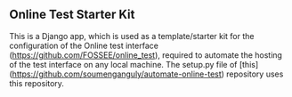 Online Test Starter Kit
-----------------------

This is a Django app, which is used as a template/starter kit for the configuration of the Online test interface (https://github.com/FOSSEE/online_test), required to automate the hosting of the test interface on any local machine. The setup.py file of [this] (https://github.com/soumenganguly/automate-online-test) repository  uses this repository.

